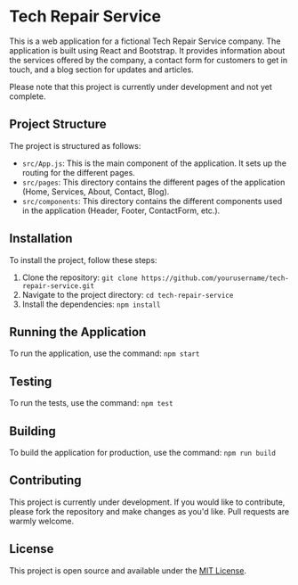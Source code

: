 # Tech Repair Service

This is a web application for a fictional Tech Repair Service company. The application is built using React and Bootstrap. It provides information about the services offered by the company, a contact form for customers to get in touch, and a blog section for updates and articles.

Please note that this project is currently under development and not yet complete.

## Project Structure

The project is structured as follows:

- `src/App.js`: This is the main component of the application. It sets up the routing for the different pages.
- `src/pages`: This directory contains the different pages of the application (Home, Services, About, Contact, Blog).
- `src/components`: This directory contains the different components used in the application (Header, Footer, ContactForm, etc.).

## Installation

To install the project, follow these steps:

1. Clone the repository: `git clone https://github.com/yourusername/tech-repair-service.git`
2. Navigate to the project directory: `cd tech-repair-service`
3. Install the dependencies: `npm install`

## Running the Application

To run the application, use the command: `npm start`

## Testing

To run the tests, use the command: `npm test`

## Building

To build the application for production, use the command: `npm run build`

## Contributing

This project is currently under development. If you would like to contribute, please fork the repository and make changes as you'd like. Pull requests are warmly welcome.

## License

This project is open source and available under the [MIT License](LICENSE).